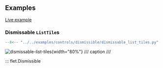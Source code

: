 ## Examples

[Live example](https://flet-controls-gallery.fly.dev/layout/dismissible)

### Dismissable `ListTile`s

```python
--8<-- "../../examples/controls/dismissible/dismissable_list_tiles.py"
```

![dismissable-list-tiles](../../examples/controls/dismissible/media/dismissable_list_tiles.gif){width="80%"}
/// caption
///

::: flet.Dismissible
